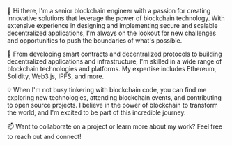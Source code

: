 👋 Hi there, I'm a senior blockchain engineer with a passion for creating innovative solutions that leverage the power of blockchain technology. With extensive experience in designing and implementing secure and scalable decentralized applications, I'm always on the lookout for new challenges and opportunities to push the boundaries of what's possible.

🚀 From developing smart contracts and decentralized protocols to building decentralized applications and infrastructure, I'm skilled in a wide range of blockchain technologies and platforms. My expertise includes Ethereum, Solidity, Web3.js, IPFS, and more.

💡 When I'm not busy tinkering with blockchain code, you can find me exploring new technologies, attending blockchain events, and contributing to open source projects. I believe in the power of blockchain to transform the world, and I'm excited to be part of this incredible journey.

📫 Want to collaborate on a project or learn more about my work? Feel free to reach out and connect!
